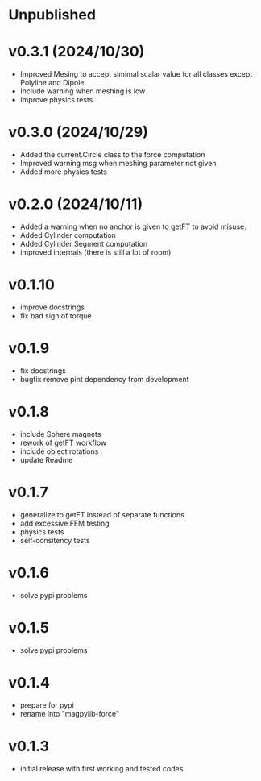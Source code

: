 # Unpublished

# v0.3.1 (2024/10/30)

- Improved Mesing to accept simimal scalar value for all classes except Polyline
  and Dipole
- Include warning when meshing is low
- Improve physics tests

# v0.3.0 (2024/10/29)

- Added the current.Circle class to the force computation
- Improved warning msg when meshing parameter not given
- Added more physics tests

# v0.2.0 (2024/10/11)

- Added a warning when no anchor is given to getFT to avoid misuse.
- Added Cylinder computation
- Added Cylinder Segment computation
- improved internals (there is still a lot of room)

# v0.1.10

- improve docstrings
- fix bad sign of torque

# v0.1.9

- fix docstrings
- bugfix remove pint dependency from development

# v0.1.8

- include Sphere magnets
- rework of getFT workflow
- include object rotations
- update Readme

# v0.1.7

- generalize to getFT instead of separate functions
- add excessive FEM testing
- physics tests
- self-consitency tests

# v0.1.6

- solve pypi problems

# v0.1.5

- solve pypi problems

# v0.1.4

- prepare for pypi
- rename into "magpylib-force"

# v0.1.3

- initial release with first working and tested codes
